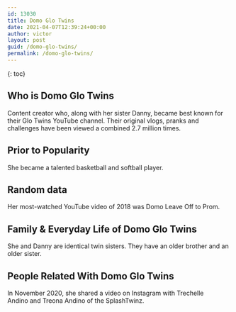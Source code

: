 ```yaml
---
id: 13030
title: Domo Glo Twins
date: 2021-04-07T12:39:24+00:00
author: victor
layout: post
guid: /domo-glo-twins/
permalink: /domo-glo-twins/
---
```



{: toc}


## Who is Domo Glo Twins



Content creator who, along with her sister Danny, became best known for their Glo Twins YouTube channel. Their original vlogs, pranks and challenges have been viewed a combined 2.7 million times. 

                
                
                
## Prior to Popularity



She became a talented basketball and softball player.

                
                
                
## Random data



Her most-watched YouTube video of 2018 was Domo Leave Off to Prom.

                
                
                
## Family & Everyday Life of Domo Glo Twins



She and Danny are identical twin sisters. They have an older brother and an older sister.

                
                
                
## People Related With Domo Glo Twins



In November 2020, she shared a video on Instagram with Trechelle Andino and Treona Andino of the SplashTwinz.

                
              
            
          
          
          